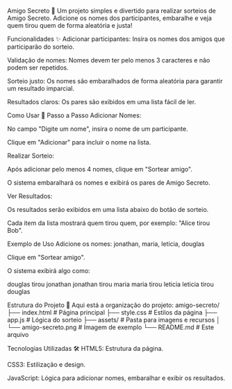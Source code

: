 Amigo Secreto 🎁
Um projeto simples e divertido para realizar sorteios de Amigo Secreto. Adicione os nomes dos participantes, embaralhe e veja quem tirou quem de forma aleatória e justa!

Funcionalidades ✨
Adicionar participantes: Insira os nomes dos amigos que participarão do sorteio.

Validação de nomes: Nomes devem ter pelo menos 3 caracteres e não podem ser repetidos.

Sorteio justo: Os nomes são embaralhados de forma aleatória para garantir um resultado imparcial.

Resultados claros: Os pares são exibidos em uma lista fácil de ler.

Como Usar 🚀
Passo a Passo
Adicionar Nomes:

No campo "Digite um nome", insira o nome de um participante.

Clique em "Adicionar" para incluir o nome na lista.

Realizar Sorteio:

Após adicionar pelo menos 4 nomes, clique em "Sortear amigo".

O sistema embaralhará os nomes e exibirá os pares de Amigo Secreto.

Ver Resultados:

Os resultados serão exibidos em uma lista abaixo do botão de sorteio.

Cada item da lista mostrará quem tirou quem, por exemplo: "Alice tirou Bob".

Exemplo de Uso
Adicione os nomes: jonathan, maria, leticia, douglas

Clique em "Sortear amigo".

O sistema exibirá algo como:

douglas tirou jonathan
jonathan tirou maria
maria tirou leticia
leticia tirou douglas

Estrutura do Projeto 📂
Aqui está a organização do projeto:
amigo-secreto/
├── index.html          # Página principal
├── style.css           # Estilos da página
├── app.js              # Lógica do sorteio
├── assets/             # Pasta para imagens e recursos
│   └── amigo-secreto.png  # Imagem de exemplo
└── README.md           # Este arquivo

Tecnologias Utilizadas 🛠️
HTML5: Estrutura da página.

CSS3: Estilização e design.

JavaScript: Lógica para adicionar nomes, embaralhar e exibir os resultados.
